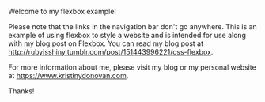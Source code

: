 Welcome to my flexbox example!

Please note that the links in the navigation bar don't go anywhere. This is an example of using flexbox to style a website and is intended for use along with my blog post on Flexbox. You can read my blog post at http://rubyisshiny.tumblr.com/post/151443996221/css-flexbox.

For more information about me, please visit my blog or my personal website at https://www.kristinydonovan.com.

Thanks!
